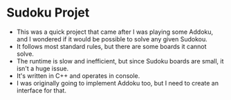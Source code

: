 # Sudoku Projet

- This was a quick project that came after I was playing some Addoku, and I wondered if it would be possible to solve any given Sudokou.
- It follows most standard rules, but there are some boards it cannot solve.
- The runtime is slow and inefficient, but since Sudoku boards are small, it isn't a huge issue.
- It's written in C++ and operates in console.
- I was originally going to implement Addoku too, but I need to create an interface for that.
